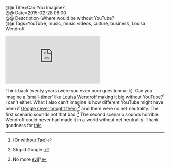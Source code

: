 @@ Title=Can You Imagine?  
@@ Date=2015-02-28 08:00  
@@ Description=Where would be without YouTube?    
@@ Tags=YouTube, music, music videos, culture, business, Louisa Wendroff  

<iframe src="https://www.youtube.com/embed/gVXEMa2nloM" frameborder="0" allowfullscreen></iframe>

Think back twenty years (were you even born questionmark). Can you imagine a 'small-timer' like [Louisa Wendroff][twitter] [making it big][billboard] without YouTube?[^yt] I can't either. What I also can't imagine is how different YouTube might have been if [Google never bought them][gizmodo],[^gb] and there were no net neutrality. The first scenario sounds not that bad.[^ci] The second scenario sounds horrible. Wendroff could never had made it in a world without net neutrality. Thank goodness for [this][arstechnica]

[^yt]: (Or without [Tae][twitter 2])
[^gb]: Stupid Google.
[^ci]: No more [evil][huffingtonpost]?

[arstechnica]: http://arstechnica.com/business/2015/02/fcc-votes-for-net-neutrality-a-ban-on-paid-fast-lanes-and-title-ii/
[billboard]: http://www.billboard.com/articles/columns/chart-beat/6436391/taylor-swift-tweet-no-1-louisa-wendorff
[gizmodo]: http://gizmodo.com/206331/official-google-buys-youtube
[huffingtonpost]: http://www.huffingtonpost.com/ira-israel/why-google-is-evil_b_3716786.html
[twitter]: https://twitter.com/louisawendorff
[twitter 2]: https://twitter.com/Taylorswift13